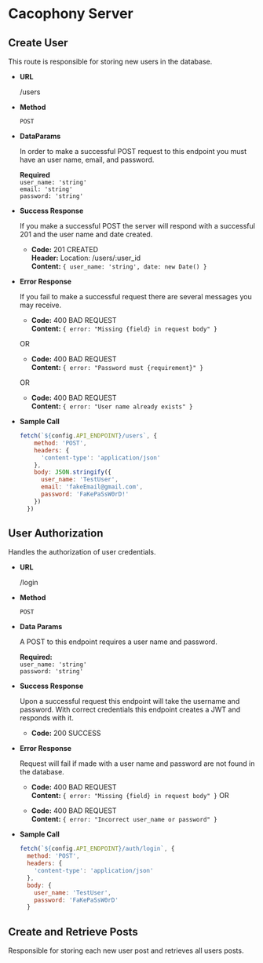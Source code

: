 # Cacophony Server

**Create User**
----
  This route is responsible for storing new users in the database.

* **URL**

  /users

* **Method**

  `POST`

* **DataParams**

  In order to make a successful POST request to this endpoint you must have an user name, email, and password.

  **Required** <br />
  `user_name: 'string'` <br />
  `email: 'string'` <br />
  `password: 'string'`

* **Success Response**

  If you make a successful POST the server will respond with a successful 201 and the user name and date created.

  * **Code:** 201 CREATED <br />
    **Header:** Location: /users/:user_id <br />
    **Content:** `{ user_name: 'string', date: new Date() }`

* **Error Response**

  If you fail to make a successful request there are several messages you may receive.

  * **Code:** 400 BAD REQUEST <br />
    **Content:** `{ error: "Missing {field} in request body" }`

  OR

  * **Code:** 400 BAD REQUEST <br />
    **Content:** `{ error: "Password must {requirement}" }`
  
  OR

  * **Code:** 400 BAD REQUEST <br />
    **Content:** `{ error: "User name already exists" }`
  
* **Sample Call**

  ```javascript
  fetch(`${config.API_ENDPOINT}/users`, {
      method: 'POST',
      headers: {
        'content-type': 'application/json'
      },
      body: JSON.stringify({
        user_name: 'TestUser',
        email: 'fakeEmail@gmail.com',
        password: 'FaKePaSsW0rD!'
      })
    })
  ```

**User Authorization**
----

  Handles the authorization of user credentials.

* **URL**

  /login

* **Method**

  `POST`

* **Data Params**

  A POST to this endpoint requires a user name and password.

  **Required:** <br />
  `user_name: 'string'` <br />
  `password: 'string'`

* **Success Response**

  Upon a successful request this endpoint will take the username and password. With correct credentials this endpoint creates a JWT and responds with it.

  * **Code:** 200 SUCCESS <br />

* **Error Response**

  Request will fail if made with a user name and password are not found in the database.

  * **Code:** 400 BAD REQUEST <br />
    **Content:** `{ error: "Missing {field} in request body" }`
  OR

  * **Code:** 400 BAD REQUEST <br />
    **Content:** `{ error: "Incorrect user_name or password" }`

* **Sample Call**

  ```javascript
  fetch(`${config.API_ENDPOINT}/auth/login`, {
    method: 'POST',
    headers: {
      'content-type': 'application/json'
    },
    body: {
      user_name: 'TestUser',
      password: 'FaKePaSsW0rD'
    } 
  ```

**Create and Retrieve Posts**
----
  Responsible for storing each new user post and retrieves all users posts.
